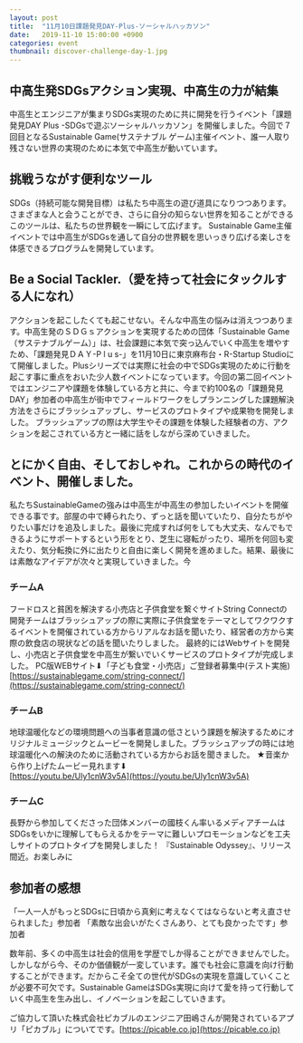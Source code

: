 ```yaml
---
layout: post
title:  "11月10日課題発見DAY-Plus-ソーシャルハッカソン"
date:   2019-11-10 15:00:00 +0900
categories: event
thumbnail: discover-challenge-day-1.jpg
---
```


## 中高生発SDGsアクション実現、中高生の力が結集
中高生とエンジニアが集まりSDGs実現のために共に開発を行うイベント「課題発見DAY Plus -SDGsで遊ぶソーシャルハッカソン」を開催しました。今回で７回目となるSustainable Game(サステナブル ゲーム)主催イベント、誰一人取り残さない世界の実現のために本気で中高生が動いています。

## 挑戦うながす便利なツール
SDGs（持続可能な開発目標）は私たち中高生の遊び道具になりつつあります。さまざまな人と会うことができ、さらに自分の知らない世界を知ることができるこのツールは、私たちの世界観を一瞬にして広げます。
Sustainable Game主催イベントでは中高生がSDGsを通して自分の世界観を思いっきり広げる楽しさを体感できるプログラムを開発しています。

## Be a Social Tackler.（愛を持って社会にタックルする人になれ）
アクションを起こしたくても起こせない。そんな中高生の悩みは消えつつあります。中高生発のＳＤＧｓアクションを実現するための団体「Sustainable Game（サステナブルゲーム）」は、社会課題に本気で突っ込んでいく中高生を増やすため、「課題発見ＤＡＹ-P l u s-」を11月10日に東京麻布台・R-Startup Studioにて開催しました。Plusシリーズでは実際に社会の中でSDGs実現のために行動を起こす事に重点をおいた少人数イベントになっています。今回の第二回イベントではエンジニアや課題を体験している方と共に、今まで約100名の「課題発見DAY」参加者の中高生が街中でフィールドワークをしプランニングした課題解決方法をさらにブラッシュアップし、サービスのプロトタイプや成果物を開発しました。
ブラッシュアップの際は大学生やその課題を体験した経験者の方、アクションを起こされている方と一緒に話をしながら深めていきました。

## とにかく自由、そしておしゃれ。これからの時代のイベント、開催しました。
私たちSustainableGameの強みは中高生が中高生の参加したいイベントを開催できる事です。部屋の中で縛られたり、ずっと話を聞いていたり、自分たちがやりたい事だけを追及しました。最後に完成すれば何をしても大丈夫、なんでもできるようにサポートするという形をとり、芝生に寝転がったり、場所を何回も変えたり、気分転換に外に出たりと自由に楽しく開発を進めました。結果、最後には素敵なアイデアが次々と実現していきました。今
### チームA
フードロスと貧困を解決する小売店と子供食堂を繋ぐサイトString Connectの開発チームはブラッシュアップの際に実際に子供食堂をテーマとしてワクワクするイベントを開催されている方からリアルなお話を聞いたり、経営者の方から実際の飲食店の現状などの話を聞いたりしました。
最終的にはWebサイトを開発し、小売店と子供食堂を中高生が繋いでいくサービスのプロトタイプが完成しました。
PC版WEBサイト⬇︎「子ども食堂・小売店」ご登録者募集中(テスト実施)  
[https://sustainablegame.com/string-connect/](https://sustainablegame.com/string-connect/)
### チームB
地球温暖化などの環境問題への当事者意識の低さという課題を解決するためにオリジナルミュージックとムービーを開発しました。ブラッシュアップの時には地球温暖化への解決のために活動されている方からお話を聞きました。
★音楽から作り上げたムービー見れます⬇︎  
[https://youtu.be/Uly1cnW3v5A](https://youtu.be/Uly1cnW3v5A)
### チームC
長野から参加してくださった団体メンバーの國枝くん率いるメディアチームはSDGsをいかに理解してもらえるかをテーマに難しいプロモーションなどを工夫しサイトのプロトタイプを開発しました！
『Sustainable Odyssey』、リリース間近。お楽しみに

## 参加者の感想
「一人一人がもっとSDGsに日頃から真剣に考えなくてはならないと考え直させられました」参加者
「素敵な出会いがたくさんあり、とても良かったです」参加者

数年前、多くの中高生は社会的信用を学歴でしか得ることができませんでした。しかしながら今、そのか価値観が一変しています。誰でも社会に意識を向け行動することができます。だからこそ全ての世代がSDGsの実現を意識していくことが必要不可欠です。Sustainable GameはSDGs実現に向けて愛を持って行動していく中高生を生み出し、イノベーションを起こしていきます。

ご協力して頂いた株式会社ピカブルのエンジニア田嶋さんが開発されているアプリ「ピカブル」についてです。[https://picable.co.jp](https://picable.co.jp)
